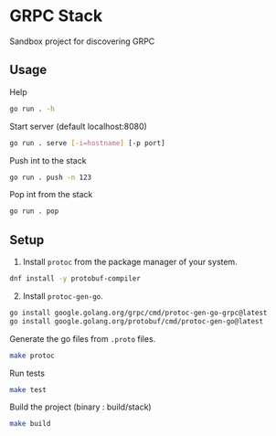 # GRPC Stack

Sandbox project for discovering GRPC

## Usage

Help

```sh
go run . -h
```

Start server (default localhost:8080)

```sh
go run . serve [-i=hostname] [-p port]
```

Push int to the stack

```sh
go run . push -n 123
```

Pop int from the stack

```sh
go run . pop
```

## Setup

1. Install `protoc` from the package manager of your system.

```sh
dnf install -y protobuf-compiler
```

2. Install `protoc-gen-go`.

```sh
go install google.golang.org/grpc/cmd/protoc-gen-go-grpc@latest
go install google.golang.org/protobuf/cmd/protoc-gen-go@latest
```

Generate the go files from `.proto` files.

```sh
make protoc
```

Run tests

```sh
make test
```

Build the project (binary : build/stack)

```sh
make build
```
